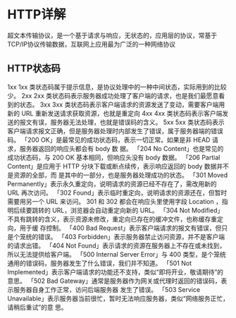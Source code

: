 # HTTP详解
超文本传输协议，是一个基于请求与响应，无状态的，应用层的协议，常基于TCP/IP协议传输数据，互联网上应用最为广泛的一种网络协议

## HTTP状态码
1xx
1xx 类状态码属于提示信息，是协议处理中的⼀种中间状态，实际⽤到的⽐较少。
2xx
2xx 类状态码表示服务器成功处理了客户端的请求，也是我们最愿意看到的状态。
3xx
3xx 类状态码表示客户端请求的资源发送了变动，需要客户端⽤新的 URL 重新发送请求获取资源，也就是重定向
4xx
4xx 类状态码表示客户端发送的报⽂有误，服务器⽆法处理，也就是错误码的含义。
5xx
5xx 类状态码表示客户端请求报⽂正确，但是服务器处理时内部发⽣了错误，属于服务器端的错误码。
「200 OK」是最常⻅的成功状态码，表示⼀切正常。如果是⾮ HEAD 请求，服务器返回的响应头都会有 body 数
据。
「204 No Content」也是常⻅的成功状态码，与 200 OK 基本相同，但响应头没有 body 数据。
「206 Partial Content」是应⽤于 HTTP 分块下载或断点续传，表示响应返回的 body 数据并不是资源的全部，⽽
是其中的⼀部分，也是服务器处理成功的状态。
「301 Moved Permanently」表示永久重定向，说明请求的资源已经不存在了，需改⽤新的 URL 再次访问。
「302 Found」表示临时重定向，说明请求的资源还在，但暂时需要⽤另⼀个 URL 来访问。
301 和 302 都会在响应头⾥使⽤字段 Location ，指明后续要跳转的 URL，浏览器会⾃动重定向新的 URL。
「304 Not Modified」不具有跳转的含义，表示资源未修改，重定向已存在的缓冲⽂件，也称缓存重定向，⽤于缓
存控制。
「400 Bad Request」表示客户端请求的报⽂有错误，但只是个笼统的错误。
「403 Forbidden」表示服务器禁⽌访问资源，并不是客户端的请求出错。
「404 Not Found」表示请求的资源在服务器上不存在或未找到，所以⽆法提供给客户端。
「500 Internal Server Error」与 400 类型，是个笼统通⽤的错误码，服务器发⽣了什么错误，我们并不知道。
「501 Not Implemented」表示客户端请求的功能还不⽀持，类似“即将开业，敬请期待”的意思。
「502 Bad Gateway」通常是服务器作为⽹关或代理时返回的错误码，表示服务器⾃身⼯作正常，访问后端服务器
发⽣了错误。
「503 Service Unavailable」表示服务器当前很忙，暂时⽆法响应服务器，类似“⽹络服务正忙，请稍后重试”的意
思。